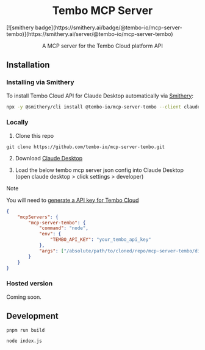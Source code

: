 <h1 align="center">Tembo MCP Server</h1>
[![smithery badge](https://smithery.ai/badge/@tembo-io/mcp-server-tembo)](https://smithery.ai/server/@tembo-io/mcp-server-tembo)
<p align="center">A MCP server for the Tembo Cloud platform API</p>

## Installation

### Installing via Smithery

To install Tembo Cloud API for Claude Desktop automatically via [Smithery](https://smithery.ai/server/@tembo-io/mcp-server-tembo):

```bash
npx -y @smithery/cli install @tembo-io/mcp-server-tembo --client claude
```

### Locally

1. Clone this repo

```
git clone https://github.com/tembo-io/mcp-server-tembo.git
```

2. Download [Claude Desktop](https://www.anthropic.com/products/claude-3-opus-desktop)

3. Load the below tembo mcp server json config into Claude Desktop (open claude desktop > click settings > developer)

> [!NOTE]
> You will need to [generate a API key for Tembo Cloud](https://tembo.io/docs/development/api)

```json
{
	"mcpServers": {
		"mcp-server-tembo": {
			"command": "node",
			"env": {
				"TEMBO_API_KEY": "your_tembo_api_key"
			},
			"args": ["/absolute/path/to/cloned/repo/mcp-server-tembo/dist/index.js"]
		}
	}
}
```

### Hosted version

Coming soon.


## Development

```
pnpm run build
```

```
node index.js
```
